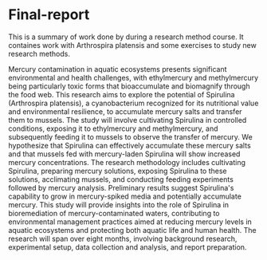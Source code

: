 # Final-report
This is a summary of work done by during a research method course.
It containes work with Arthrospira platensis and some exercises to study new research methods.

Mercury contamination in aquatic ecosystems presents significant environmental and health challenges, with ethylmercury and methylmercury being particularly toxic forms that bioaccumulate and biomagnify through the food web. This research aims to explore the potential of Spirulina (Arthrospira platensis), a cyanobacterium recognized for its nutritional value and environmental resilience, to accumulate mercury salts and transfer them to mussels. The study will involve cultivating Spirulina in controlled conditions, exposing it to ethylmercury and methylmercury, and subsequently feeding it to mussels to observe the transfer of mercury. We hypothesize that Spirulina can effectively accumulate these mercury salts and that mussels fed with mercury-laden Spirulina will show increased mercury concentrations. The research methodology includes cultivating Spirulina, preparing mercury solutions, exposing Spirulina to these solutions, acclimating mussels, and conducting feeding experiments followed by mercury analysis. Preliminary results suggest Spirulina's capability to grow in mercury-spiked media and potentially accumulate mercury. This study will provide insights into the role of Spirulina in bioremediation of mercury-contaminated waters, contributing to environmental management practices aimed at reducing mercury levels in aquatic ecosystems and protecting both aquatic life and human health. The research will span over eight months, involving background research, experimental setup, data collection and analysis, and report preparation.